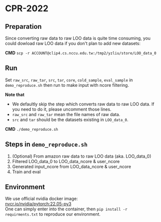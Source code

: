 # CPR-2022

## Preparation
Since converting raw data to raw LOO data is quite time consuming, you could dowload raw LOO data if you don't plan to add new datasets:  
  
**CMD** `scp -r ACCOUNT@clip4.cs.nccu.edu.tw:/tmp2/yzliu/store/LOO_data_0`

## Run
Set `raw_src`, `raw_tar`, `src`, `tar`, `core`, `cold_sample`, `eval_sample` in `demo_reproduce.sh` then run to make input with ncore filtering.  
  
**Note that**  
* We defaultly skip the step which converts raw data to raw LOO data. If you need to do it, please uncomment those lines.
* `raw_src` and `raw_tar` mean the file names of raw data.
* `src` and `tar` should be the datasets existing in `LOO_data_0`.
  
**CMD** `./demo_reproduce.sh`

## Steps in `demo_reproduce.sh`
1. (Optional) From amazon raw data to raw LOO data (aka. LOO_data_0)
2. Filtered LOO_data_0 to LOO_data_ncore & user_ncore
3. Generated input_ncore from LOO_data_ncore & user_ncore
4. Train and eval

 ## Environment
 We use official nvidia docker image:  
 [nvcr.io/nvidia/pytorch:22.05-py3](https://docs.nvidia.com/deeplearning/frameworks/pytorch-release-notes/rel_22-05.html#rel_22-05)  
 One can simply enter into the container, then `pip install -r requirments.txt` to reproduce our environment.
